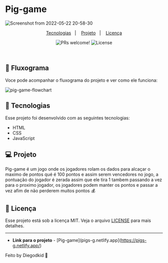 # Pig-game

![Screenshot from 2022-05-22 20-58-30](https://user-images.githubusercontent.com/90665510/169724756-4e118884-694d-4882-8ee8-dfea48c6629a.png)


<p align="center">
  <a href="#-tecnologias">Tecnologias</a>&nbsp;&nbsp;&nbsp;|&nbsp;&nbsp;&nbsp;
  <a href="#-projeto">Projeto</a>&nbsp;&nbsp;&nbsp;|&nbsp;&nbsp;&nbsp;
  <a href="#memo-licença">Licença</a>
</p>

<p align="center">
 <img src="https://img.shields.io/static/v1?label=PRs&message=welcome&color=49AA26&labelColor=000000" alt="PRs welcome!" />

  <img alt="License" src="https://img.shields.io/static/v1?label=license&message=MIT&color=49AA26&labelColor=000000">
</p>

<br>

## 🔖 Fluxograma 

Voce pode acompanhar o fluxograma do projeto e ver como ele funciona:

![pig-game-flowchart](https://user-images.githubusercontent.com/90665510/169725390-52c21e31-f1a8-41da-b16e-503a3a936a79.png)


## 🚀 Tecnologias

Esse projeto foi desenvolvido com as seguintes tecnologias:

- HTML
- CSS
- JavaScript

## 💻 Projeto
Pig-game é um jogo onde os jogadores rolam os dados para alcaçar o maximo de pontos qué é 100 pontos e assim serem vencedores no jogo, a pontuação do jogador é zerada assim que ele tira 1 tambem passando a vez para o proximo jogador, os jogadores podem 
manter os pontos e passar a vez afim de não perderem muitos pontos 💰

## :memo: Licença

Esse projeto está sob a licença MIT. Veja o arquivo [LICENSE](LICENSE.md) para mais detalhes.

---
* **Link para o projeto** - [Pig-game](pigs-g.netlify.app](https://pigs-g.netlify.app/)

Feito by Diegodkid :wave: 
